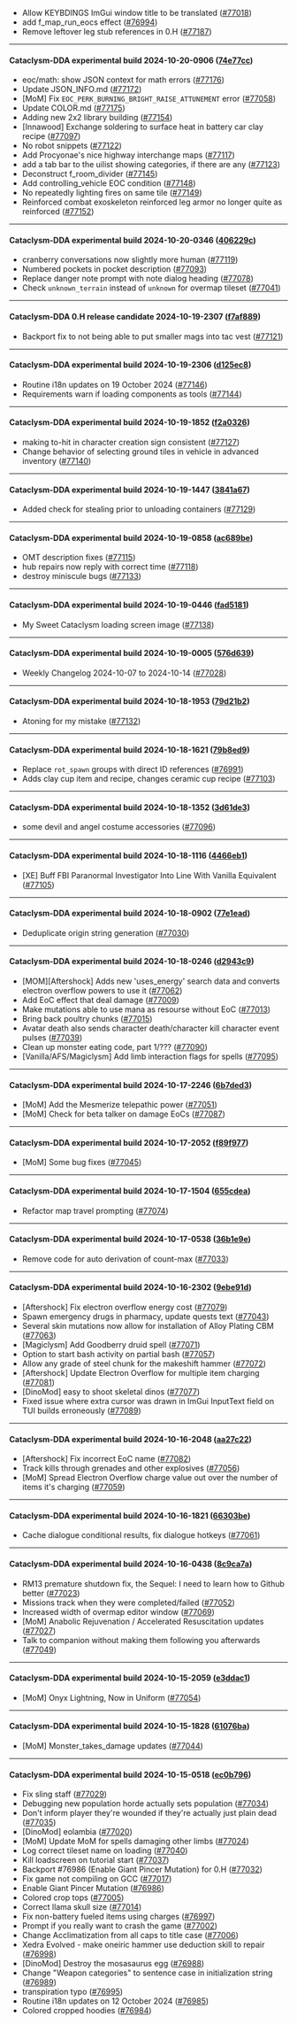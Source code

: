 * Allow KEYBDINGS ImGui window title to be translated ([#77018](https://github.com/CleverRaven/Cataclysm-DDA/pull/77018))
* add f_map_run_eocs effect ([#76994](https://github.com/CleverRaven/Cataclysm-DDA/pull/76994))
* Remove leftover leg stub references in 0.H ([#77187](https://github.com/CleverRaven/Cataclysm-DDA/pull/77187))

---

#### Cataclysm-DDA experimental build 2024-10-20-0906 ([74e77cc](https://github.com/CleverRaven/Cataclysm-DDA/releases/tag/cdda-experimental-2024-10-20-0906))

* eoc/math: show JSON context for math errors ([#77176](https://github.com/CleverRaven/Cataclysm-DDA/pull/77176))
* Update JSON_INFO.md ([#77172](https://github.com/CleverRaven/Cataclysm-DDA/pull/77172))
* [MoM] Fix `EOC_PERK_BURNING_BRIGHT_RAISE_ATTUNEMENT` error ([#77058](https://github.com/CleverRaven/Cataclysm-DDA/pull/77058))
* Update COLOR.md ([#77175](https://github.com/CleverRaven/Cataclysm-DDA/pull/77175))
* Adding new 2x2 library building ([#77154](https://github.com/CleverRaven/Cataclysm-DDA/pull/77154))
* [Innawood] Exchange soldering to surface heat in battery car clay recipe ([#77097](https://github.com/CleverRaven/Cataclysm-DDA/pull/77097))
* No robot snippets ([#77122](https://github.com/CleverRaven/Cataclysm-DDA/pull/77122))
* Add Procyonae's nice highway interchange maps ([#77117](https://github.com/CleverRaven/Cataclysm-DDA/pull/77117))
* add a tab bar to the uilist showing categories, if there are any ([#77123](https://github.com/CleverRaven/Cataclysm-DDA/pull/77123))
* Deconstruct f_room_divider ([#77145](https://github.com/CleverRaven/Cataclysm-DDA/pull/77145))
* Add controlling_vehicle EOC condition ([#77148](https://github.com/CleverRaven/Cataclysm-DDA/pull/77148))
* No repeatedly lighting fires on same tile ([#77149](https://github.com/CleverRaven/Cataclysm-DDA/pull/77149))
* Reinforced combat exoskeleton reinforced leg armor no longer quite as reinforced ([#77152](https://github.com/CleverRaven/Cataclysm-DDA/pull/77152))

---

#### Cataclysm-DDA experimental build 2024-10-20-0346 ([406229c](https://github.com/CleverRaven/Cataclysm-DDA/releases/tag/cdda-experimental-2024-10-20-0346))

* cranberry conversations now slightly more human ([#77119](https://github.com/CleverRaven/Cataclysm-DDA/pull/77119))
* Numbered pockets in pocket description ([#77093](https://github.com/CleverRaven/Cataclysm-DDA/pull/77093))
* Replace danger note prompt with note dialog heading ([#77078](https://github.com/CleverRaven/Cataclysm-DDA/pull/77078))
* Check `unknown_terrain` instead of `unknown` for overmap tileset ([#77041](https://github.com/CleverRaven/Cataclysm-DDA/pull/77041))

---

#### Cataclysm-DDA 0.H release candidate 2024-10-19-2307 ([f7af889](https://github.com/CleverRaven/Cataclysm-DDA/releases/tag/cdda-0.H-2024-10-19-2307))

* Backport fix to not being able to put smaller mags into tac vest ([#77121](https://github.com/CleverRaven/Cataclysm-DDA/pull/77121))

---

#### Cataclysm-DDA experimental build 2024-10-19-2306 ([d125ec8](https://github.com/CleverRaven/Cataclysm-DDA/releases/tag/cdda-experimental-2024-10-19-2306))

* Routine i18n updates on 19 October 2024 ([#77146](https://github.com/CleverRaven/Cataclysm-DDA/pull/77146))
* Requirements warn if loading components as tools ([#77144](https://github.com/CleverRaven/Cataclysm-DDA/pull/77144))

---

#### Cataclysm-DDA experimental build 2024-10-19-1852 ([f2a0326](https://github.com/CleverRaven/Cataclysm-DDA/releases/tag/cdda-experimental-2024-10-19-1852))

* making to-hit in character creation sign consistent ([#77127](https://github.com/CleverRaven/Cataclysm-DDA/pull/77127))
* Change behavior of selecting ground tiles in vehicle in advanced inventory ([#77140](https://github.com/CleverRaven/Cataclysm-DDA/pull/77140))

---

#### Cataclysm-DDA experimental build 2024-10-19-1447 ([3841a67](https://github.com/CleverRaven/Cataclysm-DDA/releases/tag/cdda-experimental-2024-10-19-1447))

* Added check for stealing prior to unloading containers ([#77129](https://github.com/CleverRaven/Cataclysm-DDA/pull/77129))

---

#### Cataclysm-DDA experimental build 2024-10-19-0858 ([ac689be](https://github.com/CleverRaven/Cataclysm-DDA/releases/tag/cdda-experimental-2024-10-19-0858))

* OMT description fixes ([#77115](https://github.com/CleverRaven/Cataclysm-DDA/pull/77115))
* hub repairs now reply with correct time ([#77118](https://github.com/CleverRaven/Cataclysm-DDA/pull/77118))
* destroy miniscule bugs ([#77133](https://github.com/CleverRaven/Cataclysm-DDA/pull/77133))

---

#### Cataclysm-DDA experimental build 2024-10-19-0446 ([fad5181](https://github.com/CleverRaven/Cataclysm-DDA/releases/tag/cdda-experimental-2024-10-19-0446))

* My Sweet Cataclysm loading screen image ([#77138](https://github.com/CleverRaven/Cataclysm-DDA/pull/77138))

---

#### Cataclysm-DDA experimental build 2024-10-19-0005 ([576d639](https://github.com/CleverRaven/Cataclysm-DDA/releases/tag/cdda-experimental-2024-10-19-0005))

* Weekly Changelog 2024-10-07 to 2024-10-14 ([#77028](https://github.com/CleverRaven/Cataclysm-DDA/pull/77028))

---

#### Cataclysm-DDA experimental build 2024-10-18-1953 ([79d21b2](https://github.com/CleverRaven/Cataclysm-DDA/releases/tag/cdda-experimental-2024-10-18-1953))

* Atoning for my mistake ([#77132](https://github.com/CleverRaven/Cataclysm-DDA/pull/77132))

---

#### Cataclysm-DDA experimental build 2024-10-18-1621 ([79b8ed9](https://github.com/CleverRaven/Cataclysm-DDA/releases/tag/cdda-experimental-2024-10-18-1621))

* Replace ``rot_spawn`` groups with direct ID references ([#76991](https://github.com/CleverRaven/Cataclysm-DDA/pull/76991))
* Adds clay cup item and recipe, changes ceramic cup recipe ([#77103](https://github.com/CleverRaven/Cataclysm-DDA/pull/77103))

---

#### Cataclysm-DDA experimental build 2024-10-18-1352 ([3d61de3](https://github.com/CleverRaven/Cataclysm-DDA/releases/tag/cdda-experimental-2024-10-18-1352))

* some devil and angel costume accessories ([#77096](https://github.com/CleverRaven/Cataclysm-DDA/pull/77096))

---

#### Cataclysm-DDA experimental build 2024-10-18-1116 ([4466eb1](https://github.com/CleverRaven/Cataclysm-DDA/releases/tag/cdda-experimental-2024-10-18-1116))

* [XE] Buff FBI Paranormal Investigator Into Line With Vanilla Equivalent ([#77105](https://github.com/CleverRaven/Cataclysm-DDA/pull/77105))

---

#### Cataclysm-DDA experimental build 2024-10-18-0902 ([77e1ead](https://github.com/CleverRaven/Cataclysm-DDA/releases/tag/cdda-experimental-2024-10-18-0902))

* Deduplicate origin string generation ([#77030](https://github.com/CleverRaven/Cataclysm-DDA/pull/77030))

---

#### Cataclysm-DDA experimental build 2024-10-18-0246 ([d2943c9](https://github.com/CleverRaven/Cataclysm-DDA/releases/tag/cdda-experimental-2024-10-18-0246))

* [MOM][Aftershock] Adds new 'uses_energy' search data and converts electron overflow powers to use it ([#77062](https://github.com/CleverRaven/Cataclysm-DDA/pull/77062))
* Add EoC effect that deal damage ([#77009](https://github.com/CleverRaven/Cataclysm-DDA/pull/77009))
* Make mutations able to use mana as resourse without EoC ([#77013](https://github.com/CleverRaven/Cataclysm-DDA/pull/77013))
* Bring back poultry chunks ([#77015](https://github.com/CleverRaven/Cataclysm-DDA/pull/77015))
* Avatar death also sends character death/character kill character event pulses ([#77039](https://github.com/CleverRaven/Cataclysm-DDA/pull/77039))
* Clean up monster eating code, part 1/??? ([#77090](https://github.com/CleverRaven/Cataclysm-DDA/pull/77090))
* [Vanilla/AFS/Magiclysm] Add limb interaction flags for spells  ([#77095](https://github.com/CleverRaven/Cataclysm-DDA/pull/77095))

---

#### Cataclysm-DDA experimental build 2024-10-17-2246 ([6b7ded3](https://github.com/CleverRaven/Cataclysm-DDA/releases/tag/cdda-experimental-2024-10-17-2246))

* [MoM] Add the Mesmerize telepathic power ([#77051](https://github.com/CleverRaven/Cataclysm-DDA/pull/77051))
* [MoM] Check for beta talker on damage EoCs ([#77087](https://github.com/CleverRaven/Cataclysm-DDA/pull/77087))

---

#### Cataclysm-DDA experimental build 2024-10-17-2052 ([f89f977](https://github.com/CleverRaven/Cataclysm-DDA/releases/tag/cdda-experimental-2024-10-17-2052))

* [MoM] Some bug fixes ([#77045](https://github.com/CleverRaven/Cataclysm-DDA/pull/77045))

---

#### Cataclysm-DDA experimental build 2024-10-17-1504 ([655cdea](https://github.com/CleverRaven/Cataclysm-DDA/releases/tag/cdda-experimental-2024-10-17-1504))

* Refactor map travel prompting ([#77074](https://github.com/CleverRaven/Cataclysm-DDA/pull/77074))

---

#### Cataclysm-DDA experimental build 2024-10-17-0538 ([36b1e9e](https://github.com/CleverRaven/Cataclysm-DDA/releases/tag/cdda-experimental-2024-10-17-0538))

* Remove code for auto derivation of count-max ([#77033](https://github.com/CleverRaven/Cataclysm-DDA/pull/77033))

---

#### Cataclysm-DDA experimental build 2024-10-16-2302 ([9ebe91d](https://github.com/CleverRaven/Cataclysm-DDA/releases/tag/cdda-experimental-2024-10-16-2302))

* [Aftershock] Fix electron overflow energy cost ([#77079](https://github.com/CleverRaven/Cataclysm-DDA/pull/77079))
* Spawn emergency drugs in pharmacy, update quests text ([#77043](https://github.com/CleverRaven/Cataclysm-DDA/pull/77043))
* Several skin mutations now allow for installation of Alloy Plating CBM ([#77063](https://github.com/CleverRaven/Cataclysm-DDA/pull/77063))
* [Magiclysm] Add Goodberry druid spell ([#77071](https://github.com/CleverRaven/Cataclysm-DDA/pull/77071))
* Option to start bash activity on partial bash ([#77057](https://github.com/CleverRaven/Cataclysm-DDA/pull/77057))
* Allow any grade of steel chunk for the makeshift hammer ([#77072](https://github.com/CleverRaven/Cataclysm-DDA/pull/77072))
* [Aftershock] Update Electron Overflow for multiple item charging ([#77081](https://github.com/CleverRaven/Cataclysm-DDA/pull/77081))
* [DinoMod] easy to shoot skeletal dinos ([#77077](https://github.com/CleverRaven/Cataclysm-DDA/pull/77077))
* Fixed issue where extra cursor was drawn in ImGui InputText field on TUI builds erroneously ([#77089](https://github.com/CleverRaven/Cataclysm-DDA/pull/77089))

---

#### Cataclysm-DDA experimental build 2024-10-16-2048 ([aa27c22](https://github.com/CleverRaven/Cataclysm-DDA/releases/tag/cdda-experimental-2024-10-16-2048))

* [Aftershock] Fix incorrect EoC name ([#77082](https://github.com/CleverRaven/Cataclysm-DDA/pull/77082))
* Track kills through grenades and other explosives ([#77056](https://github.com/CleverRaven/Cataclysm-DDA/pull/77056))
* [MoM] Spread Electron Overflow charge value out over the number of items it's charging ([#77059](https://github.com/CleverRaven/Cataclysm-DDA/pull/77059))

---

#### Cataclysm-DDA experimental build 2024-10-16-1821 ([66303be](https://github.com/CleverRaven/Cataclysm-DDA/releases/tag/cdda-experimental-2024-10-16-1821))

* Cache dialogue conditional results, fix dialogue hotkeys ([#77061](https://github.com/CleverRaven/Cataclysm-DDA/pull/77061))

---

#### Cataclysm-DDA experimental build 2024-10-16-0438 ([8c9ca7a](https://github.com/CleverRaven/Cataclysm-DDA/releases/tag/cdda-experimental-2024-10-16-0438))

* RM13 premature shutdown fix, the Sequel: I need to learn how to Github better ([#77023](https://github.com/CleverRaven/Cataclysm-DDA/pull/77023))
* Missions track when they were completed/failed ([#77052](https://github.com/CleverRaven/Cataclysm-DDA/pull/77052))
* Increased width of overmap editor window ([#77069](https://github.com/CleverRaven/Cataclysm-DDA/pull/77069))
* [MoM] Anabolic Rejuvenation / Accelerated Resuscitation updates ([#77027](https://github.com/CleverRaven/Cataclysm-DDA/pull/77027))
* Talk to companion without making them following you afterwards ([#77049](https://github.com/CleverRaven/Cataclysm-DDA/pull/77049))

---

#### Cataclysm-DDA experimental build 2024-10-15-2059 ([e3ddac1](https://github.com/CleverRaven/Cataclysm-DDA/releases/tag/cdda-experimental-2024-10-15-2059))

* [MoM] Onyx Lightning, Now in Uniform ([#77054](https://github.com/CleverRaven/Cataclysm-DDA/pull/77054))

---

#### Cataclysm-DDA experimental build 2024-10-15-1828 ([61076ba](https://github.com/CleverRaven/Cataclysm-DDA/releases/tag/cdda-experimental-2024-10-15-1828))

* [MoM] Monster_takes_damage updates ([#77044](https://github.com/CleverRaven/Cataclysm-DDA/pull/77044))

---

#### Cataclysm-DDA experimental build 2024-10-15-0518 ([ec0b796](https://github.com/CleverRaven/Cataclysm-DDA/releases/tag/cdda-experimental-2024-10-15-0518))

* Fix sling staff ([#77029](https://github.com/CleverRaven/Cataclysm-DDA/pull/77029))
* Debugging new population horde actually sets population ([#77034](https://github.com/CleverRaven/Cataclysm-DDA/pull/77034))
* Don't inform player they're wounded if they're actually just plain dead ([#77035](https://github.com/CleverRaven/Cataclysm-DDA/pull/77035))
* [DinoMod] eolambia ([#77020](https://github.com/CleverRaven/Cataclysm-DDA/pull/77020))
* [MoM] Update MoM for spells damaging other limbs ([#77024](https://github.com/CleverRaven/Cataclysm-DDA/pull/77024))
* Log correct tileset name on loading ([#77040](https://github.com/CleverRaven/Cataclysm-DDA/pull/77040))
* Kill loadscreen on tutorial start ([#77037](https://github.com/CleverRaven/Cataclysm-DDA/pull/77037))
* Backport #76986 (Enable Giant Pincer Mutation) for 0.H ([#77032](https://github.com/CleverRaven/Cataclysm-DDA/pull/77032))
* Fix game not compiling on GCC ([#77017](https://github.com/CleverRaven/Cataclysm-DDA/pull/77017))
* Enable Giant Pincer Mutation ([#76986](https://github.com/CleverRaven/Cataclysm-DDA/pull/76986))
* Colored crop tops ([#77005](https://github.com/CleverRaven/Cataclysm-DDA/pull/77005))
* Correct llama skull size ([#77014](https://github.com/CleverRaven/Cataclysm-DDA/pull/77014))
* Fix non-battery fueled items using charges ([#76997](https://github.com/CleverRaven/Cataclysm-DDA/pull/76997))
* Prompt if you really want to crash the game ([#77002](https://github.com/CleverRaven/Cataclysm-DDA/pull/77002))
* Change Acclimatization from all caps to title case ([#77006](https://github.com/CleverRaven/Cataclysm-DDA/pull/77006))
* Xedra Evolved - make oneiric hammer use deduction skill to repair ([#76998](https://github.com/CleverRaven/Cataclysm-DDA/pull/76998))
* [DinoMod] Destroy the mosasaurus egg ([#76988](https://github.com/CleverRaven/Cataclysm-DDA/pull/76988))
* Change "Weapon categories" to sentence case in initialization string ([#76989](https://github.com/CleverRaven/Cataclysm-DDA/pull/76989))
* transpiration typo ([#76995](https://github.com/CleverRaven/Cataclysm-DDA/pull/76995))
* Routine i18n updates on 12 October 2024 ([#76985](https://github.com/CleverRaven/Cataclysm-DDA/pull/76985))
* Colored cropped hoodies ([#76984](https://github.com/CleverRaven/Cataclysm-DDA/pull/76984))

